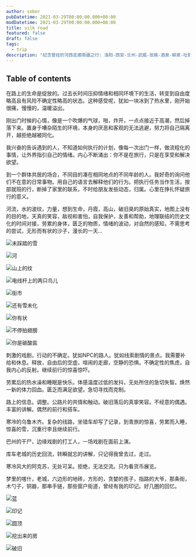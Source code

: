 ```yaml
---
author: sober
pubDatetime: 2021-03-29T00:00:00.000+08:00
modDatetime: 2021-03-29T00:00:00.000+08:00
title: silk road
featured: false
draft: false
tags:
  - trip
description: "纪念曾经的河西走廊南疆之行: 洛阳-西安-兰州-武威-张掖-酒泉-柳泉-吐鲁番-乌鲁木齐-库尔勒-库车-阿克苏(巴州)-喀什"
---
```


## Table of contents

在路上的生命是绽放的。过去长时间压抑情绪和相同环境下的生活，转变到自由度略高且有风险不确定性略高的状态。这种感受呢，犹如一块冰到了热水里，刚开始很痛，慢慢的，温暖溢出。

刚出门时候的心情，像是一个吹爆的气球，啪，炸开，一点点接近于高潮，然后掉落下来。置身于嘈杂陌生的环境，本身的厌恶和客观的无法逃避，努力将自己隔离开，越拒绝越被同化。

我兴奋的告诉遇到的人，不知道如何执行的计划，像每一次出门一样，做流程化的事情，让外界指引自己的情绪。内心不断涌出：你不是在旅行，只是在享受和解决欲望。

到一个群体共居的场合，不同目的凑在相同地点的不同年龄的人。我好奇的询问他们不在意的日常事物。用自己的语言去解释他们的行为。把执行任务当作生活，按部就班的行，断掉了家里的联系，不时给朋友发些动态，归属。心里在挣扎怀疑旅行的意义。

河流，水的波纹，力量，想到生命，丹霞，高山，破旧臭的原始真实，地图上没有的目的地，天真的笑容，敌视和害怕，自我保护，友善和帮助，地理联结的历史文化的时间对接，劳累的身体，匮乏的物质，情绪的波动，对自然的感知，不需思考的尝试，无形而有状的沙子，漫长的一天…

![未踩踏的雪](https://img1.doubanio.com/view/note/l/public/p80798429.webp)

![河](https://img3.doubanio.com/view/note/l/public/p80798442.webp)

![山上的纹](https://img1.doubanio.com/view/note/l/public/p80798428.webp)

![电线杆上的两只鸟儿](https://img3.doubanio.com/view/note/l/public/p80798432.webp)

![街市](https://img3.doubanio.com/view/note/l/public/p80798433.webp)

![还有雪未化](https://img3.doubanio.com/view/note/l/public/p80798437.webp)

![你有状](https://img1.doubanio.com/view/note/l/public/p80798438.webp)

![不停拍翅膀](https://img1.doubanio.com/view/note/l/public/p80798440.webp)

![你是碳酸盐](https://img3.doubanio.com/view/note/l/public/p80798443.webp)

刺激的戏剧，行动的不确定。犹如NPC的路人。犹如线索剧情的景点。我需要补给和休息。释放，自由后的空虚。喧闹的走廊，空静的恐惧。不确定性的焦虑，自我内心的反射。继续前行的惊喜惊吓。

劳累后的热水澡和睡眠是快乐。体感温度过低的发抖，无处所住的急切失智。焕然一新的体力回血。匮乏而满足欲望。急切寻找而克制。

路上的信息。调整。公路片的共情和触动。破旧落后的真挚笑容。不经意的偶遇。丰富的讲解。偶然的前行和搭车。

寒冷的乌鲁木齐。复杂的线路，坐错车却写了记录，到青旅的惊喜，劳累而入睡，惊喜的雪，沉重行李且继续前行。

巴州的干尸，边缘戏剧的打工人，一场戏剧在面前上演。

库车老城的历史回流，转瞬就忘的讲解，只记得我曾去过，走过。

寒冷风大的阿克苏，无处可呆。拒绝，无法交流。只为看货币展览。

梦里的喀什，老城，六边形的地砖，方形的，贪婪的孩子，指路的大爷，那条街，木勺子，铜器，那串手链，那些窗户街道，曾经有我的印记。好几圈的回忆。

![蓝](https://img3.doubanio.com/view/note/l/public/p80798427.webp)

![印记](https://img1.doubanio.com/view/note/l/public/p80798430.webp)

![圆顶](https://img9.doubanio.com/view/note/l/public/p80798434.webp)

![挖出来的房](https://img9.doubanio.com/view/note/l/public/p80798436.webp)

![破旧](https://img2.doubanio.com/view/note/l/public/p80798441.webp)
